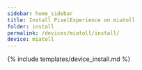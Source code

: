 ```yaml
---
sidebar: home_sidebar
title: Install PixelExperience on miatoll
folder: install
permalink: /devices/miatoll/install/
device: miatoll
---
```

{% include templates/device_install.md %}
